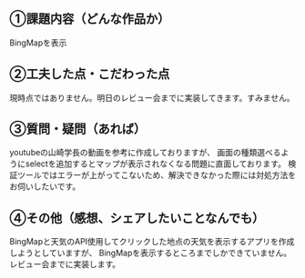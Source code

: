 ## ①課題内容（どんな作品か）
BingMapを表示

## ②工夫した点・こだわった点
現時点ではありません。明日のレビュー会までに実装してきます。すみません。


## ③質問・疑問（あれば）
youtubeの山崎学長の動画を参考に作成しておりますが、
画面の種類選べるようにselectを追加するとマップが表示されなくなる問題に直面しております。
検証ツールではエラーが上がってこないため、解決できなかった際には対処方法をお伺いしたいです。


## ④その他（感想、シェアしたいことなんでも）
BingMapと天気のAPI使用してクリックした地点の天気を表示するアプリを作成しようとしていますが、
BingMapを表示するところまでしかできていません。
レビュー会までに実装します。